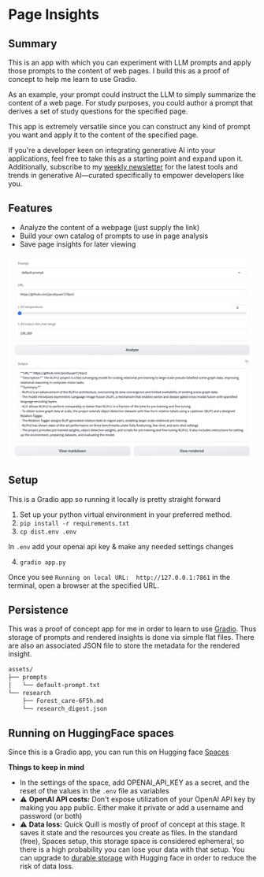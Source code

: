 # Page Insights

## Summary
This is an app with which you can experiment with LLM prompts and apply those prompts to the content of web pages.  I build this as a proof of concept to help me learn to use Gradio.

As an example, your prompt could instruct the LLM to simply summarize the content of a web page. For study purposes, you could author a prompt that derives a set of study questions for the specified page.

This app is extremely versatile since you can construct any kind of prompt you want and apply it to the content of the specified page.

If you're a developer keen on integrating generative AI into your applications, feel free to take this as a starting point and expand upon it. Additionally, subscribe to my [weekly newsletter](https://devthinkai.beehiiv.com/) for the latest tools and trends in generative AI—curated specifically to empower developers like you.

## Features

- Analyze the content of a webpage (just supply the link)
- Build your own catalog of prompts to use in page analysis
- Save page insights for later viewing

<img alt="The Page Insights main screen" src="https://github.com/DevThinkAI/Page-Insights/blob/main/docs/pg-insights.png" width="600"/>

## Setup
This is a Gradio app so running it locally is pretty straight forward

1. Set up your python virtual environment in your preferred method.
2. `pip install -r requirements.txt`
3. `cp dist.env .env` 

In `.env` add your openai api key & make any needed settings changes

4. `gradio app.py`

Once you see `Running on local URL:  http://127.0.0.1:7861` in the terminal, open a browser at the specified URL.

## Persistence
This was a proof of concept app for me in order to learn to use [Gradio](https://www.gradio.app/guides/quickstart). Thus storage of 
prompts and rendered insights is done via simple flat files.  There are also an associated JSON file to store the metadata for the rendered insight.

```text
assets/
├── prompts
│   └── default-prompt.txt
└── research
    ├── Forest_care-6F5h.md
    └── research_digest.json
```

## Running on HuggingFace spaces

Since this is a Gradio app, you can run this on Hugging face [Spaces](https://huggingface.co/spaces)

**Things to keep in mind**
- In the settings of the space, add OPENAI_API_KEY as a secret, and the reset of the values in the `.env` file as variables
- ⚠️ **OpenAI API costs:** Don't expose utilization of your OpenAI API key by making you app public.  Either make it private or add a username and password (or both)
- ⚠️ **Data loss:** Quick Quill is mostly of proof of concept at this stage.  It saves it state and the resources you create as files.  In the standard (free), Spaces setup, this storage space is considered ephemeral, so there is a high probability you can lose your data with that setup.  You can upgrade to [durable storage](https://huggingface.co/docs/hub/spaces-storage) with Hugging face in order to reduce the risk of data loss.
